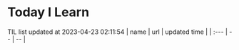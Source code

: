 # Today I Learn 
TIL list updated at 2023-04-23 02:11:54
| name | url | updated time |
| :--- | -- | -- |
